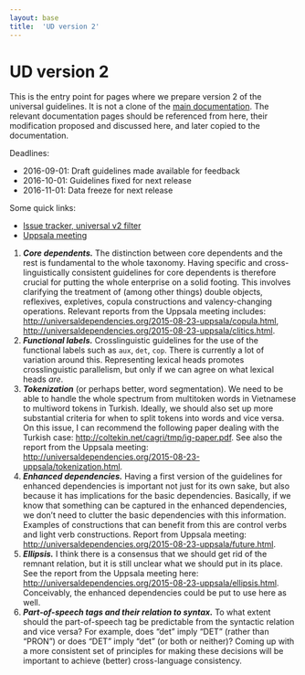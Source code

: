```yaml
---
layout: base
title:  'UD version 2'
---
```


# UD version 2

This is the entry point for pages where we prepare version 2 of the universal guidelines.
It is not a clone of the [main documentation](../index.html). The relevant documentation pages should be referenced from here,
their modification proposed and discussed here, and later copied to the documentation.

Deadlines:
* 2016-09-01: Draft guidelines made available for feedback
* 2016-10-01: Guidelines fixed for next release
* 2016-11-01: Data freeze for next release

Some quick links:

* [Issue tracker, universal v2 filter](https://github.com/UniversalDependencies/docs/issues?utf8=%E2%9C%93&q=is%3Aissue%20is%3Aopen%20milestone%3A%22universal%20v2%22)
* [Uppsala meeting](../uppsala.html)

1. ***Core dependents.***
   The distinction between core dependents and the rest is fundamental to the whole taxonomy.
   Having specific and cross-linguistically consistent guidelines for core dependents is therefore
   crucial for putting the whole enterprise on a solid footing. This involves clarifying the
   treatment of (among other things) double objects, reflexives, expletives, copula constructions
   and valency-changing operations.
   Relevant reports from the Uppsala meeting includes:
   http://universaldependencies.org/2015-08-23-uppsala/copula.html,
   http://universaldependencies.org/2015-08-23-uppsala/clitics.html.
1. ***Functional labels.***
   Crosslinguistic guidelines for the use of the functional labels such as `aux`, `det`, `cop`.
   There is currently a lot of variation around this.
   Representing lexical heads promotes crosslinguistic parallelism, but only if we can agree on what lexical heads *are*.
1. ***Tokenization*** (or perhaps better, word segmentation).
   We need to be able to handle the whole spectrum from multitoken words in Vietnamese to multiword
   tokens in Turkish. Ideally, we should also set up more substantial criteria for when to split
   tokens into words and vice versa. On this issue, I can recommend the following paper dealing
   with the Turkish case: http://coltekin.net/cagri/tmp/ig-paper.pdf.
   See also the report from the Uppsala meeting: http://universaldependencies.org/2015-08-23-uppsala/tokenization.html.
1. ***Enhanced dependencies.***
   Having a first version of the guidelines for enhanced dependencies is important not just for its own sake,
   but also because it has implications for the basic dependencies. Basically, if we know that something
   can be captured in the enhanced dependencies, we don’t need to clutter the basic dependencies with
   this information. Examples of constructions that can benefit from this are control verbs and light verb
   constructions. Report from Uppsala meeting: http://universaldependencies.org/2015-08-23-uppsala/future.html.
1. ***Ellipsis.***
   I think there is a consensus that we should get rid of the remnant relation, but it is still unclear
   what we should put in its place.
   See the report from the Uppsala meeting here: http://universaldependencies.org/2015-08-23-uppsala/ellipsis.html.
   Conceivably, the enhanced dependencies could be put to use here as well.
1. ***Part-of-speech tags and their relation to syntax.*** To what extent should the part-of-speech tag be
   predictable from the syntactic relation and vice versa? For example, does “det” imply “DET” (rather than “PRON”)
   or does “DET” imply “det” (or both or neither)? Coming up with a more consistent set of principles for making
   these decisions will be important to achieve (better) cross-language consistency.
